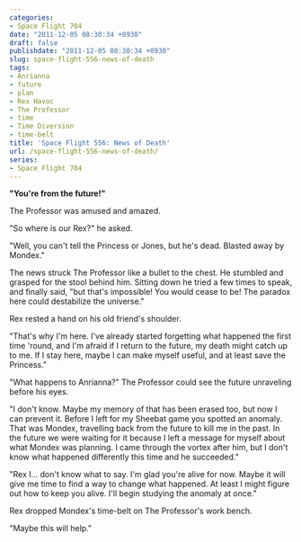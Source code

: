 ```yaml
---
categories:
- Space Flight 704
date: "2011-12-05 08:30:34 +0930"
draft: false
publishdate: "2011-12-05 08:30:34 +0930"
slug: space-flight-556-news-of-death
tags:
- Anrianna
- future
- plan
- Rex Havoc
- The Professor
- time
- Time Diversion
- time-belt
title: 'Space Flight 556: News of Death'
url: /space-flight-556-news-of-death/
series:
- Space Flight 704
---
```

**"You're from the future!"**

The Professor was amused and amazed.

"So where is our Rex?" he asked.

"Well, you can't tell the Princess or Jones, but he's dead. Blasted away by Mondex."

The news struck The Professor like a bullet to the chest. He stumbled and grasped for the stool behind him. Sitting down he tried a few times to speak, and finally said, "but that's impossible! You would cease to be! The paradox here could destabilize the universe."

Rex rested a hand on his old friend's shoulder.

"That's why I'm here. I've already started forgetting what happened the first time 'round, and I'm afraid if I return to the future, my death might catch up to me. If I stay here, maybe I can make myself useful, and at least save the Princess."

"What happens to Anrianna?" The Professor could see the future unraveling before his eyes.

"I don't know. Maybe my memory of that has been erased too, but now I can prevent it. Before I left for my Sheebat game you spotted an anomaly. That was Mondex, travelling back from the future to kill me in the past. In the future we were waiting for it because I left a message for myself about what Mondex was planning. I came through the vortex after him, but I don't know what happened differently this time and he succeeded."

"Rex I... don't know what to say. I'm glad you're alive for now. Maybe it will give me time to find a way to change what happened. At least I might figure out how to keep you alive. I'll begin studying the anomaly at once."

Rex dropped Mondex's time-belt on The Professor's work bench.

"Maybe this will help."

